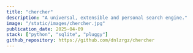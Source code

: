 ```yaml
---
title: "chercher"
description: "A universal, extensible and personal search engine."
image: "/static/images/chercher.jpg"
publication_date: 2025-04-09
stack: ["python", "sqlite", "pluggy"]
github_repository: https://github.com/dnlzrgz/chercher
---
```

